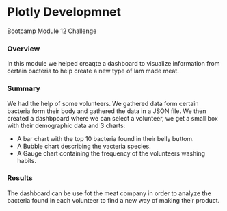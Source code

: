 # Plotly Developmnet
Bootcamp Module 12 Challenge

### Overview
In this module we helped creaqte a dashboard to visualize information from certain bacteria to help create a new type of lam made meat.

### Summary
We had the help of some volunteers. We gathered data form certain bacteria form their body and gathered the data in a JSON file. We then created a dashbpoard where we can select a volunteer, we get a small box with their demographic data and 3 charts:
- A bar chart with the top 10 bacteria found in their belly buttom.
- A Bubble chart describing the vacteria species.
- A Gauge chart containing the frequency of the volunteers washing habits.

### Results
The dashboard can be use fot the meat company in order to analyze the bacteria found in each volunteer to find a new way of making their product.
